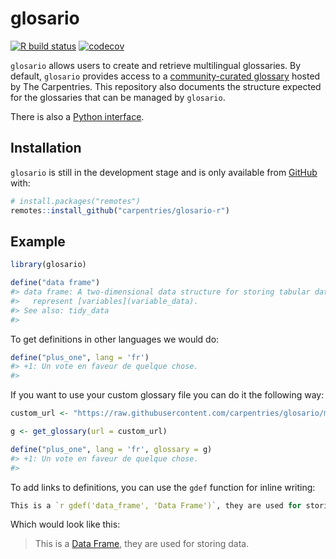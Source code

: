 
<!-- README.md is generated from README.Rmd. Please edit that file -->

# glosario

<!-- badges: start -->

[![R build
status](https://github.com/carpentries/glosario-r/workflows/R-CMD-check/badge.svg)](https://github.com/carpentries/glosario-r/actions)
[![codecov](https://codecov.io/gh/carpentries/glosario-r/branch/master/graph/badge.svg)](https://codecov.io/gh/carpentries/glosario-r)
<!-- badges: end -->

`glosario` allows users to create and retrieve multilingual glossaries.
By default, `glosario` provides access to a [community-curated
glossary](https://github.com/carpentries/glosario) hosted by The
Carpentries. This repository also documents the structure expected for
the glossaries that can be managed by `glosario`.

There is also a [Python
interface](https://glosario.readthedocs.io/en/latest/).

## Installation

`glosario` is still in the development stage and is only available from
[GitHub](https://github.com/) with:

``` r
# install.packages("remotes")
remotes::install_github("carpentries/glosario-r")
```

## Example

``` r
library(glosario)

define("data frame")
#> data frame: A two-dimensional data structure for storing tabular data in memory. Rows represent [records](#record) and columns
#>   represent [variables](variable_data).
#> See also: tidy_data
#> 
```

To get definitions in other languages we would do:

``` r
define("plus_one", lang = 'fr')
#> +1: Un vote en faveur de quelque chose.
#> 
```

If you want to use your custom glossary file you can do it the following
way:

``` r
custom_url <- "https://raw.githubusercontent.com/carpentries/glosario/master/glossary.yml"

g <- get_glossary(url = custom_url)

define("plus_one", lang = 'fr', glossary = g)
#> +1: Un vote en faveur de quelque chose.
#> 
```

To add links to definitions, you can use the `gdef` function for inline
writing:

``` r
This is a `r gdef('data_frame', 'Data Frame')`, they are used for storing data.
```

Which would look like this:

> This is a
> <a href="https://carpentries.org/glosario/en/#data_frame" class="glossary-definition">Data
> Frame</a>, they are used for storing data.
